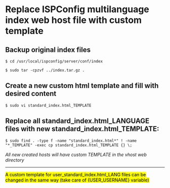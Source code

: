 # Replace ISPConfig multilanguage index web host file with custom template

## Backup original index files

`$ cd /usr/local/ispconfig/server/conf/index`

`$ sudo tar -cpzvf ../index.tar.gz .`



## Create a new custom html template and fill with desired content

`$ sudo vi standard_index.html_TEMPLATE`

## Replace all standard_index.html_LANGUAGE files with new standard_index.html_TEMPLATE:

`$ sudo find . -type f -name "standard_index.html*" ! -name "*_TEMPLATE" -exec cp standard_index.html_TEMPLATE {} \;`

*All new created hosts will have custom TEMPLATE in the vhost web directory*

---
<mark>A custom template for user_standard_index.html_LANG files can be changed in the same way (take care of {USER_USERNAME} variable)</mark>

